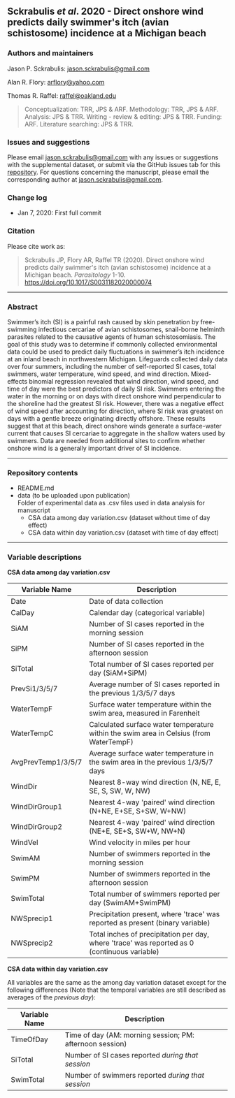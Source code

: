 
## Sckrabulis _et al_. 2020 - Direct onshore wind predicts daily swimmer's itch (avian schistosome) incidence at a Michigan beach

### Authors and maintainers

Jason P. Sckrabulis: jason.sckrabulis@gmail.com

Alan R. Flory: arflory@yahoo.com

Thomas R. Raffel: raffel@oakland.edu

>Conceptualization: TRR, JPS & ARF. Methodology: TRR, JPS & ARF. Analysis: JPS & TRR. Writing - review & editing: JPS & TRR. Funding: ARF. Literature searching: JPS & TRR.

### Issues and suggestions

Please email jason.sckrabulis@gmail.com with any issues or suggestions with the supplemental dataset, or submit via the GitHub issues tab for this [repository](https://github.com/jasonsckrabulis/sckrabulis_etal_wind_predicts_si/issues).
For questions concerning the manuscript, please email the corresponding author at jason.sckrabulis@gmail.com.

### Change log

* Jan 7, 2020: First full commit

### Citation

Please cite work as:
>Sckrabulis JP, Flory AR, Raffel TR (2020). Direct onshore wind predicts daily swimmer's itch (avian schistosome) incidence at a Michigan beach. _Parasitology_ 1-10. https://doi.org/10.1017/S0031182020000074
---

### Abstract

Swimmer’s itch (SI) is a painful rash caused by skin penetration by free-swimming infectious cercariae of avian schistosomes, snail-borne helminth parasites related to the causative agents of human schistosomiasis. The goal of this study was to determine if commonly collected environmental data could be used to predict daily fluctuations in swimmer’s itch incidence at an inland beach in northwestern Michigan. Lifeguards collected daily data over four summers, including the number of self-reported SI cases, total swimmers, water temperature, wind speed, and wind direction. Mixed-effects binomial regression revealed that wind direction, wind speed, and time of day were the best predictors of daily SI risk. Swimmers entering the water in the morning or on days with direct onshore wind perpendicular to the shoreline had the greatest SI risk. However, there was a negative effect of wind speed after accounting for direction, where SI risk was greatest on days with a gentle breeze originating directly offshore. These results suggest that at this beach, direct onshore winds generate a surface-water current that causes SI cercariae to aggregate in the shallow waters used by swimmers. Data are needed from additional sites to confirm whether onshore wind is a generally important driver of SI incidence.

---

### Repository contents

* README.md
* data (to be uploaded upon publication)  
   Folder of experimental data as .csv files used in data analysis for manuscript   
   * CSA data among day variation.csv (dataset without time of day effect)  
   * CSA data within day variation.csv (dataset with time of day effect)

---

### Variable descriptions

**CSA data among day variation.csv**

Variable Name | Description
--- | ---
Date | Date of data collection
CalDay | Calendar day (categorical variable)
SiAM | Number of SI cases reported in the morning session
SiPM | Number of SI cases reported in the afternoon session
SiTotal | Total number of SI cases reported per day (SiAM+SiPM)
PrevSi1/3/5/7 | Average number of SI cases reported in the previous 1/3/5/7 days
WaterTempF | Surface water temperature within the swim area, measured in Farenheit
WaterTempC | Calculated surface water temperature within the swim area in Celsius (from WaterTempF)
AvgPrevTemp1/3/5/7 | Average surface water temperature in the swim area in the previous 1/3/5/7 days
WindDir | Nearest 8-way wind direction (N, NE, E, SE, S, SW, W, NW)
WindDirGroup1 | Nearest 4-way 'paired' wind direction (N+NE, E+SE, S+SW, W+NW)
WindDirGroup2 | Nearest 4-way 'paired' wind direction (NE+E, SE+S, SW+W, NW+N)
WindVel | Wind velocity in miles per hour
SwimAM | Number of swimmers reported in the morning session
SwimPM | Number of swimmers reported in the afternoon session
SwimTotal | Total number of swimmers reported per day (SwimAM+SwimPM)
NWSprecip1 | Precipitation present, where 'trace' was reported as present (binary variable)
NWSprecip2 | Total inches of precipitation per day, where 'trace' was reported as 0 (continuous variable)

**CSA data within day variation.csv**

All variables are the same as the among day variation dataset except for the following differences (Note that the temporal variables are still described as averages of the _previous day_):

Variable Name | Description
--- | ---
TimeOfDay | Time of day (AM: morning session; PM: afternoon session)
SiTotal | Number of SI cases reported _during that session_
SwimTotal | Number of swimmers reported _during that session_
